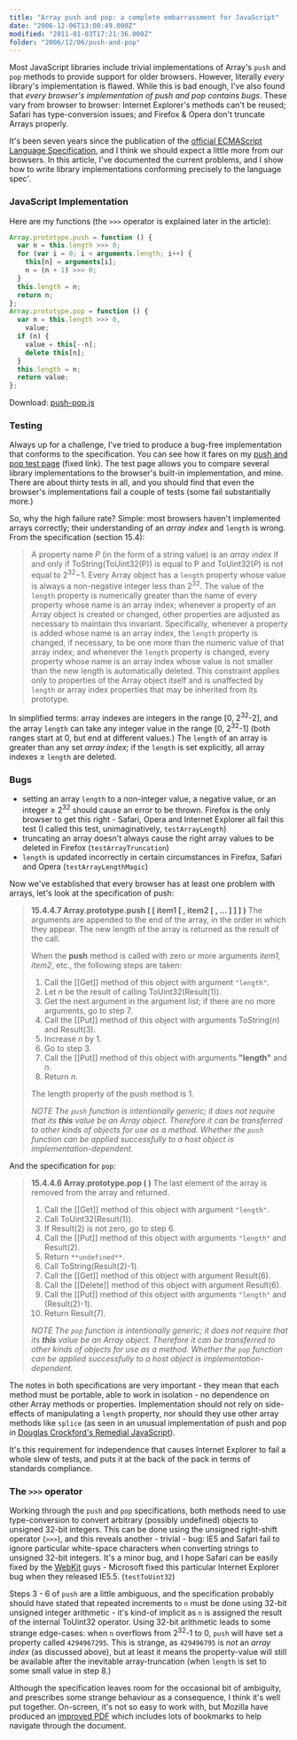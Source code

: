 ```yaml
---
title: "Array push and pop: a complete embarrassment for JavaScript"
date: "2006-12-06T13:00:49.000Z"
modified: "2011-01-03T17:21:36.000Z"
folder: "2006/12/06/push-and-pop"
---
```


Most JavaScript libraries include trivial implementations of Array's `push` and `pop` methods to provide support for older browsers. However, literally _every_ library's implementation is flawed. While this is bad enough, I've also found that _every browser's implementation of push and pop contains bugs_. These vary from browser to browser: Internet Explorer's methods can't be reused; Safari has type-conversion issues; and Firefox & Opera don't truncate Arrays properly.

It's been seven years since the publication of the [official ECMAScript Language Specification](http://www.ecma-international.org/publications/standards/Ecma-262.htm), and I think we should expect a little more from our browsers. In this article, I've documented the current problems, and I show how to write library implementations conforming precisely to the language spec'.

### JavaScript Implementation

Here are my functions (the `>>>` operator is explained later in the article):

```js
Array.prototype.push = function () {
  var n = this.length >>> 0;
  for (var i = 0; i < arguments.length; i++) {
    this[n] = arguments[i];
    n = (n + 1) >>> 0;
  }
  this.length = n;
  return n;
};
Array.prototype.pop = function () {
  var n = this.length >>> 0,
    value;
  if (n) {
    value = this[--n];
    delete this[n];
  }
  this.length = n;
  return value;
};
```

Download: [push-pop.js](/code/push-pop.js)

### Testing

Always up for a challenge, I've tried to produce a bug-free implementation that conforms to the specification. You can see how it fares on my [push and pop test page](https://hexmen.com/tests/pushpop.html) (fixed link). The test page allows you to compare several library implementations to the browser's built-in implementation, and mine. There are about thirty tests in all, and you should find that even the browser's implementations fail a couple of tests (some fail substantially more.)

So, why the high failure rate? Simple: most browsers haven't implemented arrays correctly; their understanding of an _array index_ and `length` is wrong. From the specification (section 15.4):

> A property name _P_ (in the form of a string value) is an _array index_ if and only if ToString(ToUint32(P)) is equal to P and ToUint32(_P_) is not equal to 2<sup>32</sup>−1. Every Array object has a `length` property whose value is always a non-negative integer less than 2<sup>32</sup>. The value of the `length` property is numerically greater than the name of every property whose name is an array index; whenever a property of an Array object is created or changed, other properties are adjusted as necessary to maintain this invariant. Specifically, whenever a property is added whose name is an array index, the `length` property is changed, if necessary, to be one more than the numeric value of that array index; and whenever the `length` property is changed, every property whose name is an array index whose value is not smaller than the new length is automatically deleted. This constraint applies only to properties of the Array object itself and is unaffected by `length` or array index properties that may be inherited from its prototype.

In simplified terms: array indexes are integers in the range \[0, 2<sup>32</sup>\-2\], and the array `length` can take any integer value in the range \[0, 2<sup>32</sup>\-1\] (both ranges start at 0, but end at different values.) The `length` of an array is greater than any set _array index_; if the `length` is set explicitly, all array indexes ≥ `length` are deleted.

### Bugs

- setting an array `length` to a non-integer value, a negative value, or an integer ≥ 2<sup>32</sup> should cause an error to be thrown. Firefox is the only browser to get this right - Safari, Opera and Internet Explorer all fail this test (I called this test, unimaginatively, `testArrayLength`)
- truncating an array doesn't always cause the right array values to be deleted in Firefox (`testArrayTruncation`)
- `length` is updated incorrectly in certain circumstances in Firefox, Safari and Opera (`testArrayLengthMagic`)

Now we've established that every browser has at least one problem with arrays, let's look at the specification of push:

> **15.4.4.7 Array.prototype.push ( \[ item1 \[ , item2 \[ , … \] \] \] )** The arguments are appended to the end of the array, in the order in which they appear. The new length of the array is returned as the result of the call.
>
> When the **push** method is called with zero or more arguments _item1, item2_, etc., the following steps are taken:
>
> 1.  Call the \[\[Get\]\] method of this object with argument `"length"`.
> 2.  Let _n_ be the result of calling ToUint32(Result(1)).
> 3.  Get the next argument in the argument list; if there are no more arguments, go to step 7.
> 4.  Call the \[\[Put\]\] method of this object with arguments ToString(_n_) and Result(3).
> 5.  Increase _n_ by 1.
> 6.  Go to step 3.
> 7.  Call the \[\[Put\]\] method of this object with arguments **"length"** and _n_.
> 8.  Return _n_.
>
> The length property of the push method is 1.
>
> _NOTE_ _The `push` function is intentionally generic; it does not require that its **this** value be an Array object. Therefore it can be transferred to other kinds of objects for use as a method. Whether the `push` function can be applied successfully to a host object is implementation-dependent._

And the specification for `pop`:

> **15.4.4.6 Array.prototype.pop ( )** The last element of the array is removed from the array and returned.
>
> 1.  Call the \[\[Get\]\] method of this object with argument `"length"`.
> 2.  Call ToUint32(Result(1)).
> 3.  If Result(2) is not zero, go to step 6.
> 4.  Call the \[\[Put\]\] method of this object with arguments `"length"` and Result(2).
> 5.  Return `**undefined**`.
> 6.  Call ToString(Result(2)-1).
> 7.  Call the \[\[Get\]\] method of this object with argument Result(6).
> 8.  Call the \[\[Delete\]\] method of this object with argument Result(6).
> 9.  Call the \[\[Put\]\] method of this object with arguments `"length"` and (Result(2)-1).
> 10. Return Result(7).
>
> _NOTE_ _The `pop` function is intentionally generic; it does not require that its **this** value be an Array object. Therefore it can be transferred to other kinds of objects for use as a method. Whether the `pop` function can be applied successfully to a host object is implementation-dependent._

The notes in both specifications are very important - they mean that each method must be portable, able to work in isolation - no dependence on other Array methods or properties. Implementation should not rely on side-effects of manipulating a `length` property, nor should they use other array methods like `splice` (as seen in an unusual implementation of push and pop in [Douglas Crockford's Remedial JavaScript](http://javascript.crockford.com/remedial.html)).

It's this requirement for independence that causes Internet Explorer to fail a whole slew of tests, and puts it at the back of the pack in terms of standards compliance.

### The `>>>` operator

Working through the `push` and `pop` specifications, both methods need to use type-conversion to convert arbitrary (possibly undefined) objects to unsigned 32-bit integers. This can be done using the unsigned right-shift operator (`>>>`), and this reveals another - trivial - bug: IE5 and Safari fail to ignore particular white-space characters when converting strings to unsigned 32-bit integers. It's a minor bug, and I hope Safari can be easily fixed by the [WebKit](http://webkit.org/) guys - Microsoft fixed this particular Internet Explorer bug when they released IE5.5. (`testToUint32`)

Steps 3 - 6 of `push` are a little ambiguous, and the specification probably should have stated that repeated increments to `n` must be done using 32-bit unsigned integer arithmetic - it's kind-of implicit as `n` is assigned the result of the internal ToUint32 operator. Using 32-bit arithmetic leads to some strange edge-cases: when `n` overflows from 2<sup>32</sup>\-1 to 0, `push` will have set a property called `4294967295`. This is strange, as `429496795` is _not_ an _array index_ (as discussed above), but at least it means the property-value will still be available after the inevitable array-truncation (when `length` is set to some small value in step 8.)

Although the specification leaves room for the occasional bit of ambiguity, and prescribes some strange behaviour as a consequence, I think it's well put together. On-screen, it's not so easy to work with, but Mozilla have produced an [improved PDF](http://www.mozilla.org/js/language/E262-3.pdf "Mozilla's improved ECMAScript Language Specification PDF") which includes lots of bookmarks to help navigate through the document.
